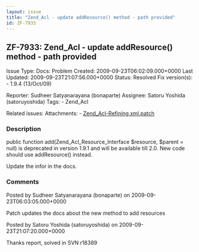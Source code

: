 ```yaml
---
layout: issue
title: "Zend_Acl - update addResource() method - path provided"
id: ZF-7933
---
```


ZF-7933: Zend\_Acl - update addResource() method - path provided
----------------------------------------------------------------

 Issue Type: Docs: Problem Created: 2009-09-23T06:02:09.000+0000 Last Updated: 2009-09-23T21:07:56.000+0000 Status: Resolved Fix version(s): - 1.9.4 (13/Oct/09)
 
 Reporter:  Sudheer Satyanarayana (bonaparte)  Assignee:  Satoru Yoshida (satoruyoshida)  Tags: - Zend\_Acl
 
 Related issues: 
 Attachments: - [Zend\_Acl-Refining.xml.patch](/issues/secure/attachment/12251/Zend_Acl-Refining.xml.patch)
 
### Description

public function add(Zend\_Acl\_Resource\_Interface $resource, $parent = null) is deprecated in version 1.9.1 and will be available till 2.0. New code should use addResource() instead.

Update the infor in the docs.

 

 

### Comments

Posted by Sudheer Satyanarayana (bonaparte) on 2009-09-23T06:03:05.000+0000

Patch updates the docs about the new method to add resources

 

 

Posted by Satoru Yoshida (satoruyoshida) on 2009-09-23T21:07:20.000+0000

Thanks report, solved in SVN r18389

 

 